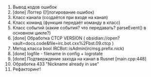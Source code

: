 1. Вывод кодов ошибок
2. [done] Логгер ([!]логирование ошибок)
3. Класс канала (создаётся при входе на канал)
4. Класс команд (функция передаёт команду в класс)
5. Класс событий (какие события? что передавать? parseEvent() в основном цикле?)
6. [done] Обработка CTCP VERSION ( obsidian://open?vault=docs.code&file=irc.bot.cxx%2Fbst.09.ctcp )
7. Метод класса bool IRCBot::isAdmin(ircmsg.prefix.nick)
8. [done] logfile - filename in config + logrotate
9. [done] Подтверждение захода на канал в Rusnet [main.cpp:448]
10. Обработка 433 "Nickname already in use"
11. Рефакторинг!
